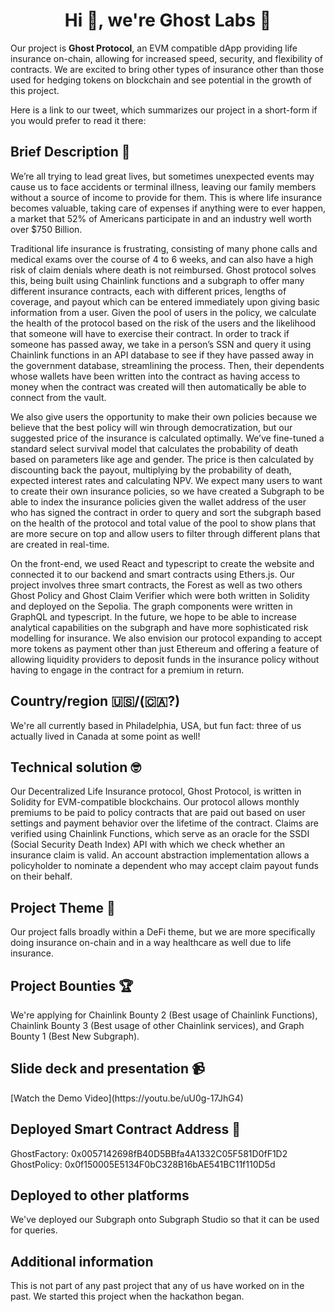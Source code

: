 <h1 align="center">Hi 👋, we're Ghost Labs 👻</h1>

Our project is **Ghost Protocol**, an EVM compatible dApp providing life insurance on-chain, allowing for increased speed, security, and flexibility of contracts. We are excited to bring other types of insurance other than those used for hedging tokens on blockchain and see potential in the growth of this project. 

Here is a link to our tweet, which summarizes our project in a short-form if you would prefer to read it there: 

<h2 align="left">Brief Description 📖</h2>

We’re all trying to lead great lives, but sometimes unexpected events may cause us to face accidents or terminal illness, leaving our family members without a source of income to provide for them. This is where life insurance becomes valuable, taking care of expenses if anything were to ever happen, a market that 52% of Americans participate in and an industry well worth over $750 Billion. 

Traditional life insurance is frustrating, consisting of many phone calls and medical exams over the course of 4 to 6 weeks, and can also have a high risk of claim denials where death is not reimbursed. Ghost protocol solves this, being built using Chainlink functions and a subgraph to offer many different insurance contracts, each with different prices, lengths of coverage, and payout which can be entered immediately upon giving basic information from a user. Given the pool of users in the policy, we calculate the health of the protocol based on the risk of the users and the likelihood that someone will have to exercise their contract. In order to track if someone has passed away, we take in a person’s SSN and query it using Chainlink functions in an API database to see if they have passed away in the government database, streamlining the process. Then, their dependents whose wallets have been written into the contract as having access to money when the contract was created will then automatically be able to connect from the vault. 

We also give users the opportunity to make their own policies because we believe that the best policy will win through democratization, but our suggested price of the insurance is calculated optimally. We’ve fine-tuned a standard select survival model that calculates the probability of death based on parameters like age and gender. The price is then calculated by discounting back the payout, multiplying by the probability of death, expected interest rates and calculating NPV. We expect many users to want to create their own insurance policies, so we have created a Subgraph to be able to index the insurance policies given the wallet address of the user who has signed the contract in order to query and sort the subgraph based on the health of the protocol and total value of the pool to show plans that are more secure on top and allow users to filter through different plans that are created in real-time. 

On the front-end, we used React and typescript to create the website and connected it to our backend and smart contracts using Ethers.js. Our project involves three smart contracts, the Forest as well as two others Ghost Policy and Ghost Claim Verifier which were both written in Solidity and deployed on the Sepolia. The graph components were written in GraphQL and typescript. In the future, we hope to be able to increase analytical capabilities on the subgraph and have more sophisticated risk modelling for insurance. We also envision our protocol expanding to accept more tokens as payment other than just Ethereum and offering a feature of allowing liquidity providers to deposit funds in the insurance policy without having to engage in the contract for a premium in return. 

<h2 align="left">Country/region 🇺🇸/(🇨🇦?)</h2>
We're all currently based in Philadelphia, USA, but fun fact: three of us actually lived in Canada at some point as well!

<h2 align="left">Technical solution 🤓</h2>
Our Decentralized Life Insurance protocol, Ghost Protocol, is written in Solidity for EVM-compatible blockchains. Our protocol allows monthly premiums to be paid to policy contracts that are paid out based on user settings and payment behavior over the lifetime of the contract. Claims are verified using Chainlink Functions, which serve as an oracle for the SSDI (Social Security Death Index) API with which we check whether an insurance claim is valid. An account abstraction implementation allows a policyholder to nominate a dependent who may accept claim payout funds on their behalf.

<h2 align="left">Project Theme 💸</h2>
Our project falls broadly within a DeFi theme, but we are more specifically doing insurance on-chain and in a way healthcare as well due to life insurance. 

<h2 align="left">Project Bounties 🏆</h2>
We're applying for Chainlink Bounty 2 (Best usage of Chainlink Functions), Chainlink Bounty 3 (Best usage of other Chainlink services), and Graph Bounty 1 (Best New Subgraph). 

<h2 align="left">Slide deck and presentation 📹</h2>
[Watch the Demo Video](https://youtu.be/uU0g-17JhG4)

<h2 align="left">Deployed Smart Contract Address 📍</h2>
GhostFactory: 0x0057142698fB40D5BBfa4A1332C05F581D0fF1D2
GhostPolicy: 0x0f150005E5134F0bC328B16bAE541BC11f110D5d

<h2 align="left">Deployed to other platforms</h2>
We've deployed our Subgraph onto Subgraph Studio so that it can be used for queries. 

<h2 align="left">Additional information</h2>
This is not part of any past project that any of us have worked on in the past. We started this project when the hackathon began. 




